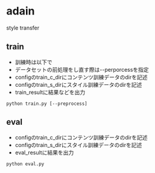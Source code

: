 # adain

style transfer

## train

- 訓練時は以下で
- データセットの前処理をし直す際は--perporcessを指定
- configのtrain_c_dirにコンテンツ訓練データのdirを記述
- configのtrain_s_dirにスタイル訓練データのdirを記述
- train_resultに結果などを出力

```
python train.py [--preprocess]
```

## eval

- configのtrain_c_dirにコンテンツ訓練データのdirを記述
- configのtrain_s_dirにスタイル訓練データのdirを記述
- eval_resultに結果を出力

```
python eval.py
```

